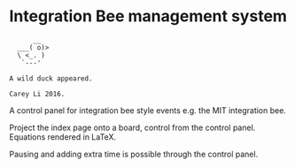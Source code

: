 # Integration Bee management system

          __
      ___( o)>
      \ <_. )
       `---'
    
    A wild duck appeared.

    Carey Li 2016.

A control panel for integration bee style events e.g. the MIT integration bee.

Project the index page onto a board, control from the control panel. Equations rendered in LaTeX. 

Pausing and adding extra time is possible through the control panel.
